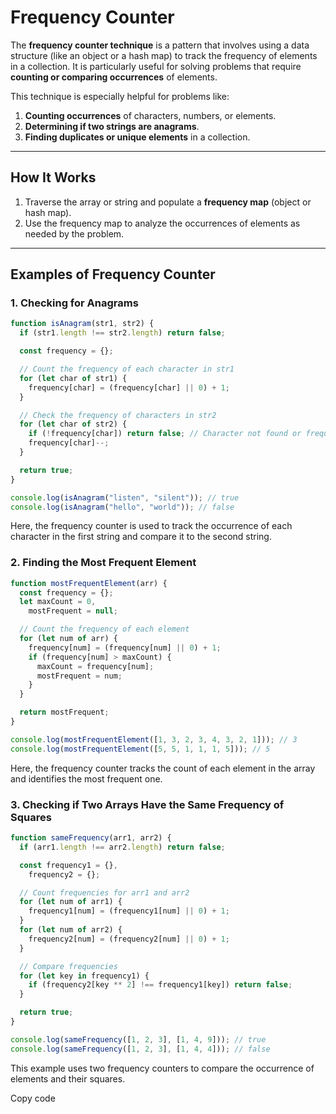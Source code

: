 # Frequency Counter

The **frequency counter technique** is a pattern that involves using a data structure (like an object or a hash map) to track the frequency of elements in a collection. It is particularly useful for solving problems that require **counting or comparing occurrences** of elements.

This technique is especially helpful for problems like:

1. **Counting occurrences** of characters, numbers, or elements.
2. **Determining if two strings are anagrams**.
3. **Finding duplicates or unique elements** in a collection.

---

## How It Works

1. Traverse the array or string and populate a **frequency map** (object or hash map).
2. Use the frequency map to analyze the occurrences of elements as needed by the problem.

---

## Examples of Frequency Counter

### 1. Checking for Anagrams

```javascript
function isAnagram(str1, str2) {
  if (str1.length !== str2.length) return false;

  const frequency = {};

  // Count the frequency of each character in str1
  for (let char of str1) {
    frequency[char] = (frequency[char] || 0) + 1;
  }

  // Check the frequency of characters in str2
  for (let char of str2) {
    if (!frequency[char]) return false; // Character not found or frequency mismatch
    frequency[char]--;
  }

  return true;
}

console.log(isAnagram("listen", "silent")); // true
console.log(isAnagram("hello", "world")); // false
```

Here, the frequency counter is used to track the occurrence of each character in the first string and compare it to the second string.

### 2. Finding the Most Frequent Element

```javascript
function mostFrequentElement(arr) {
  const frequency = {};
  let maxCount = 0,
    mostFrequent = null;

  // Count the frequency of each element
  for (let num of arr) {
    frequency[num] = (frequency[num] || 0) + 1;
    if (frequency[num] > maxCount) {
      maxCount = frequency[num];
      mostFrequent = num;
    }
  }

  return mostFrequent;
}

console.log(mostFrequentElement([1, 3, 2, 3, 4, 3, 2, 1])); // 3
console.log(mostFrequentElement([5, 5, 1, 1, 1, 5])); // 5
```

Here, the frequency counter tracks the count of each element in the array and identifies the most frequent one.

### 3. Checking if Two Arrays Have the Same Frequency of Squares

```javascript
function sameFrequency(arr1, arr2) {
  if (arr1.length !== arr2.length) return false;

  const frequency1 = {},
    frequency2 = {};

  // Count frequencies for arr1 and arr2
  for (let num of arr1) {
    frequency1[num] = (frequency1[num] || 0) + 1;
  }
  for (let num of arr2) {
    frequency2[num] = (frequency2[num] || 0) + 1;
  }

  // Compare frequencies
  for (let key in frequency1) {
    if (frequency2[key ** 2] !== frequency1[key]) return false;
  }

  return true;
}

console.log(sameFrequency([1, 2, 3], [1, 4, 9])); // true
console.log(sameFrequency([1, 2, 3], [1, 4, 4])); // false
```

This example uses two frequency counters to compare the occurrence of elements and their squares.

Copy code
